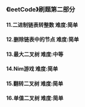 ### 《leetCode》刷题第二部分
#### 11.二进制链表转整数        难度:简单
#### 12.删除链表中的节点        难度:简单
#### 13.最大二叉树       难度:中等
#### 14.Nim游戏       难度:简单
#### 15.翻转二叉树       难度:简单
#### 16.单值二叉树       难度:简单